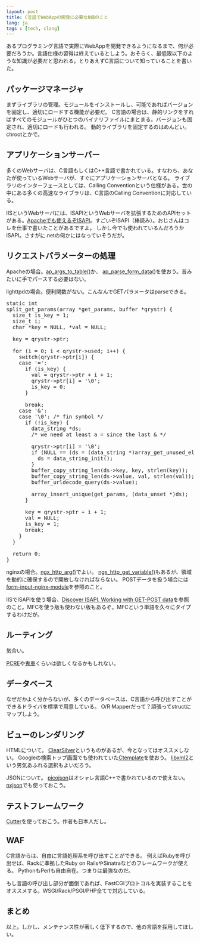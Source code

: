 ```yaml
---
layout: post
title: C言語でWebAppの開発に必要なN個のこと
lang: ja
tags : [tech, clang]
---
```


あるプログラミング言語で実際にWebAppを開発できるようになるまで、何が必要だろうか。言語仕様の習得は終えているとしよう。おそらく、最低限以下のような知識が必要だと思われる。とりあえずC言語について知っていることを書いた。

## パッケージマネージャ

まずライブラリの管理。モジュールをインストールし、可能であればバージョンを固定し、適切にロードする機能が必要だ。
C言語の場合は、静的リンクをすればすべてのモジュールがひとつのバイナリファイルにまとまる。バージョンも固定され、適切にロードも行われる。
動的ライブラリを固定するのはめんどい。chrootとかで。

## アプリケーションサーバー

多くのWebサーバは、C言語もしくはC++言語で書かれている。すなわち、あなたが使っているWebサーバが、すぐにアプリケーションサーバとなる。
ライブラリのインターフェースとしては、Calling Conventionという仕様がある。世の中にある多くの高速なライブラリは、C言語のCalling Conventionに対応している。

IISというWebサーバには、ISAPIというWebサーバを拡張するためのAPIセットがある。[Apacheでも使えるぞISAPI](http://httpd.apache.org/docs/2.2/mod/mod_isapi.html)。すごいぞISAPI（棒読み）。おじさんはコレを仕事で書いたことがあるですよ。
しかし今でも使われているんだろうかISAPI。さすがに.netの何かにはなっていそうだが。

## リクエストパラメーターの処理

Apacheの場合。[ap_args_to_table()](http://ci.apache.org/projects/httpd/trunk/doxygen/group__APACHE__CORE__SCRIPT.html#gaed25877b529623a4d8f99f819ba1b7bd)か、
[ap_parse_form_data()](http://ci.apache.org/projects/httpd/trunk/doxygen/group__APACHE__CORE__DAEMON.html#ga9d426b6382b49754d4f87c55f65af202)を使おう。昔みたいに手でパースする必要はない。

lighttpdの場合。便利関数がない。こんなんでGETパラメータはparseできる。

<pre class="prettyprint linenums lang-c">
static int
split_get_params(array *get_params, buffer *qrystr) {
  size_t is_key = 1;
  size_t i;
  char *key = NULL, *val = NULL;

  key = qrystr->ptr;

  for (i = 0; i < qrystr->used; i++) {
    switch(qrystr->ptr[i]) {
    case '=':
      if (is_key) {
        val = qrystr->ptr + i + 1;
        qrystr->ptr[i] = '\0';
        is_key = 0;
      }

      break;
    case '&':
    case '\0': /* fin symbol */
      if (!is_key) {
        data_string *ds;
        /* we need at least a = since the last & */

        qrystr->ptr[i] = '\0';
        if (NULL == (ds = (data_string *)array_get_unused_element(get_params, TYPE_STRING))) {
          ds = data_string_init();
        }
        buffer_copy_string_len(ds->key, key, strlen(key));
        buffer_copy_string_len(ds->value, val, strlen(val));
        buffer_urldecode_query(ds->value);

        array_insert_unique(get_params, (data_unset *)ds);
      }

      key = qrystr->ptr + i + 1;
      val = NULL;
      is_key = 1;
      break;
    }
  }

  return 0;
}
</pre>

nginxの場合。[ngx_http_arg()](http://lxr.evanmiller.org/http/ident?i=ngx_http_arg)でよい。
[ngx_http_get_variable()](http://lxr.evanmiller.org/http/ident?i=ngx_http_get_variable)もあるが、領域を動的に確保するので開放しなければならない。
POSTデータを扱う場合には[form-input-nginx-module](https://github.com/calio/form-input-nginx-module)を参照のこと。

IISでISAPIを使う場合、[Discover ISAPI. Working with GET-POST data](http://www.codeproject.com/Articles/2570/Discover-ISAPI-Working-with-GET-POST-data)を参照のこと。MFCを使う版も使わない版もあるぞ。MFCという単語を久々にタイプするわけだが。

## ルーティング

気合い。

[PCRE](http://www.pcre.org/)や[鬼車](http://www.geocities.jp/kosako3/oniguruma/index_ja.html)くらいは欲しくなるかもしれない。

## データベース

なぜだかよく分からないが、多くのデータベースは、C言語から呼び出すことができるドライバを標準で用意している。
O/R Mapperだって？頑張ってstructにマップしよう。

## ビューのレンダリング

HTMLについて。
[ClearSilver](http://www.clearsilver.net/)というものがあるが、今となってはオススメしない。
Googleの検索トップ画面でも使われていた[Ctemplate](http://google-ctemplate.googlecode.com/svn/trunk/doc/guide.html)を使おう。
[libxml2](http://www.xmlsoft.org/)という男気あふれる選択もよいだろう。

JSONについて。
[picojson](https://github.com/kazuho/picojson)はオシャレ言語C++で書かれているので使えない。
[nxjson](https://bitbucket.org/yarosla/nxjson/src)でも使っておこう。

## テストフレームワーク

[Cutter](http://cutter.sourceforge.net/)を使っておこう。作者も日本人だし。

## WAF

C言語からは、自由に言語処理系を呼び出すことができる。
例えばRubyを呼び出せば、Rackに準拠したRuby on RailsやSinatraなどのフレームワークが使える。
PythonもPerlも自由自在。つまりは最強なのだ。

もし言語の呼び出し部分が面倒であれば、FastCGIプロトコルを実装することをオススメする。WSGI/Rack/PSGI/PHP全てで対応している。

## まとめ

以上。しかし、メンテナンス性が著しく低下するので、他の言語を採用してほしい。
